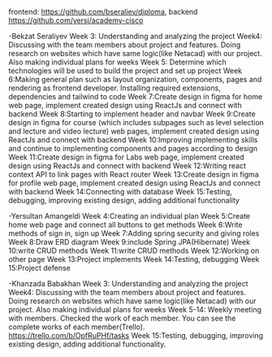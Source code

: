 frontend: https://github.com/bseraliev/diploma, backend https://github.com/yersj/academy-cisco

-Bekzat Seraliyev 
Week 3: Understanding and analyzing the project
Week4: Discussing with the team members about project and features. Doing research on websites which have same logic(like Netacad) with our project. Also making individual plans for weeks
Week 5: Determine which technologies will be used to build the project and set up project
Week 6:Making general plan such as layout organization, components, pages and rendering as frontend developer. Installing required extensions, dependencies and tailwind to code
Week 7:Create design in figma for home web page, implement created design using ReactJs and connect with backend
Week 8:Starting to implement header and navbar
Week 9:Create design in figma for course (which includes subpages such as level selection and lecture and video lecture) web pages, implement created design using ReactJs and connect with backend
Week 10:Improving implementing skills and continue to implementing components and pages according to design
Week 11:Create design in figma for Labs web page, implement created design using ReactJs and connect with backend
Week 12:Writing react context API to link pages with React router
Week 13:Create design in figma for profile web page, implement created design using ReactJs and connect with backend
Week 14:Connecting with database
Week 15:Testing, debugging, improving existing design, adding additional functionality

-Yersultan Amangeldi
Week 4:Creating an individual plan
Week 5:Create home web page and connect all buttons to get methods
Week 6:Write methods of sign in, sign up
Week 7:Adding spring security and giving roles
Week 8:Draw ERD diagram
Week 9:include Spring JPA(Hibernate)
Week 10:write CRUD methods
Week 11:write CRUD methods
Week 12:Working on other page
Week 13:Project implements
Week 14:Testing, debugging
Week 15:Project defense


-Khanzada Babakhan
Week 3: Understanding and analyzing the project
Week4: Discussing with the team members about project and features. Doing research on websites which have same logic(like Netacad) with our project. Also making individual plans for weeks
Week 5-14: Weekly meeting with members. Checked the work of each member. You can see the complete works of each member(Trello).
https://trello.com/b/OpfRuPHf/tasks
Week 15:Testing, debugging, improving existing design, adding additional functionality.

